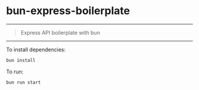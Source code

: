 # bun-express-boilerplate

--- 

> Express API boilerplate with bun

---

To install dependencies:

```bash
bun install
```

To run:

```bash
bun run start
```

